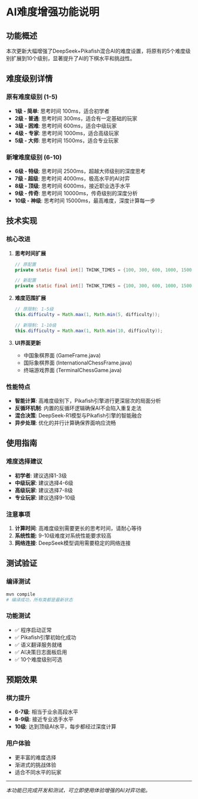 # AI难度增强功能说明

## 功能概述

本次更新大幅增强了DeepSeek+Pikafish混合AI的难度设置，将原有的5个难度级别扩展到10个级别，显著提升了AI的下棋水平和挑战性。

## 难度级别详情

### 原有难度级别 (1-5)
- **1级 - 简单**: 思考时间 100ms，适合初学者
- **2级 - 普通**: 思考时间 300ms，适合有一定基础的玩家
- **3级 - 困难**: 思考时间 600ms，适合中级玩家
- **4级 - 专家**: 思考时间 1000ms，适合高级玩家
- **5级 - 大师**: 思考时间 1500ms，适合专业玩家

### 新增难度级别 (6-10)
- **6级 - 特级**: 思考时间 2500ms，超越大师级别的深度思考
- **7级 - 超级**: 思考时间 4000ms，极高水平的AI对弈
- **8级 - 顶级**: 思考时间 6000ms，接近职业选手水平
- **9级 - 传奇**: 思考时间 10000ms，传奇级别的深度分析
- **10级 - 神级**: 思考时间 15000ms，最高难度，深度计算每一步

## 技术实现

### 核心改进

1. **思考时间扩展**
   ```java
   // 原配置
   private static final int[] THINK_TIMES = {100, 300, 600, 1000, 1500};
   
   // 新配置
   private static final int[] THINK_TIMES = {100, 300, 600, 1000, 1500, 2500, 4000, 6000, 10000, 15000};
   ```

2. **难度范围扩展**
   ```java
   // 原限制: 1-5级
   this.difficulty = Math.max(1, Math.min(5, difficulty));
   
   // 新限制: 1-10级
   this.difficulty = Math.max(1, Math.min(10, difficulty));
   ```

3. **UI界面更新**
   - 中国象棋界面 (GameFrame.java)
   - 国际象棋界面 (InternationalChessFrame.java)
   - 终端游戏界面 (TerminalChessGame.java)

### 性能特点

- **智能计算**: 高难度级别下，Pikafish引擎进行更深层次的局面分析
- **反循环机制**: 内置的反循环逻辑确保AI不会陷入重复走法
- **混合决策**: DeepSeek-R1模型与Pikafish引擎的智能融合
- **异步处理**: 优化的并行计算确保界面响应流畅

## 使用指南

### 难度选择建议

- **初学者**: 建议选择1-3级
- **中级玩家**: 建议选择4-6级
- **高级玩家**: 建议选择7-8级
- **专业玩家**: 建议选择9-10级

### 注意事项

1. **计算时间**: 高难度级别需要更长的思考时间，请耐心等待
2. **系统性能**: 9-10级难度对系统性能要求较高
3. **网络连接**: DeepSeek模型调用需要稳定的网络连接

## 测试验证

### 编译测试
```bash
mvn compile
# 编译成功，所有类都是最新状态
```

### 功能测试
- ✅ 程序启动正常
- ✅ Pikafish引擎初始化成功
- ✅ 语义翻译服务就绪
- ✅ AI决策日志面板启用
- ✅ 10个难度级别可选

## 预期效果

### 棋力提升
- **6-7级**: 相当于业余高段水平
- **8-9级**: 接近专业选手水平
- **10级**: 达到顶级AI水平，每步都经过深度计算

### 用户体验
- 更丰富的难度选择
- 渐进式的挑战体验
- 适合不同水平的玩家

---

*本功能已完成开发和测试，可立即使用体验增强的AI对弈功能。*